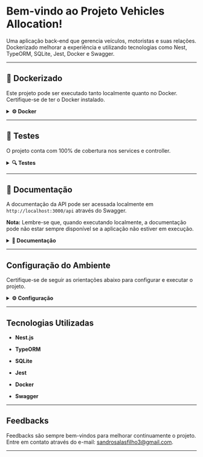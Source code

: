 # Bem-vindo ao Projeto Vehicles Allocation!

Uma aplicação back-end que gerencia veículos, motoristas e suas relações. Dockerizado melhorar a experiência e utilizando tecnologias como Nest, TypeORM, SQLite, Jest, Docker e Swagger.

---

## 🐳 Dockerizado

Este projeto pode ser executado tanto localmente quanto no Docker. Certifique-se de ter o Docker instalado.

<details>
  <summary>
    <strong>⚙️ Docker</strong>
  </summary><br>

  - **Construir e Executar o Contêiner:**
  
    Se você optar por rodar via Docker, utilize o seguinte comando:
    
    ```bash
    docker-compose up -d
    ```

  - **Encerrar o Contêiner:**
  
    Quando não precisar mais do ambiente Docker, utilize o seguinte comando para encerrar:
    
    ```bash
    docker-compose down
    ```

</details>

---

## 🧪 Testes

O projeto conta com 100% de cobertura nos services e controller.

<details>
  <summary>
    <strong>🔍 Testes</strong>
  </summary><br>

  - **Cobertura de Testes:**
  
    Para rodar os testes, use o seguinte comando:
    
    ```bash
    npm run test
    ```

</details>

---

## 📄 Documentação

A documentação da API pode ser acessada localmente em `http://localhost:3000/api` através do Swagger. 

**Nota:** Lembre-se que, quando executando localmente, a documentação pode não estar sempre disponível se a aplicação não estiver em execução.

<details>
  <summary>
    <strong>📖 Documentação</strong>
  </summary><br>

  - **Swagger:**
  
    Acesse a documentação da API localmente [aqui](http://localhost:3000/api). Verifique se a aplicação está em execução.

</details>

---

## Configuração do Ambiente

Certifique-se de seguir as orientações abaixo para configurar e executar o projeto.

<details>
  <summary>
    <strong>⚙️ Configuração</strong>
  </summary><br>

  - **Clonar o Repositório:**
  
    ```bash
    git clone git@github.com:Sandross/vehicle-allocation.git
    cd vehicle-allocation
    ```

  - **Instalar Dependências:**
  
    ```bash
    npm install
    ```

  - **Iniciar o Projeto:**
  
    ```bash
    npm run start
    ```

</details>

---

## Tecnologias Utilizadas

- **Nest.js**
  
- **TypeORM**
  
- **SQLite**
  
- **Jest**
  
- **Docker**
  
- **Swagger**

---

## Feedbacks

Feedbacks são sempre bem-vindos para melhorar continuamente o projeto. Entre em contato através do e-mail: [sandrosalasfilho3@gmail.com](mailto:sandrosalasfilho3@gmail.com).

---  
